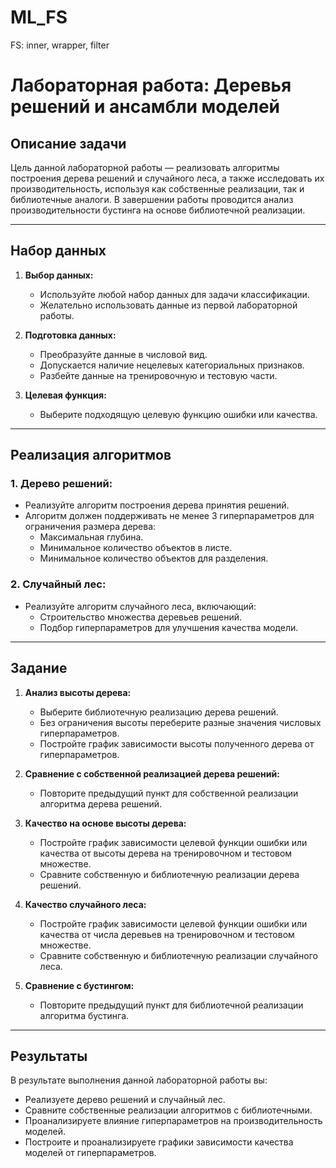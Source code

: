 # ML_FS
FS: inner, wrapper, filter

# Лабораторная работа: Деревья решений и ансамбли моделей

## Описание задачи

Цель данной лабораторной работы — реализовать алгоритмы построения дерева решений и случайного леса, а также исследовать их производительность, используя как собственные реализации, так и библиотечные аналоги. В завершении работы проводится анализ производительности бустинга на основе библиотечной реализации.

---

## Набор данных

1. **Выбор данных:**
   - Используйте любой набор данных для задачи классификации.
   - Желательно использовать данные из первой лабораторной работы.

2. **Подготовка данных:**
   - Преобразуйте данные в числовой вид.
   - Допускается наличие нецелевых категориальных признаков.
   - Разбейте данные на тренировочную и тестовую части.

3. **Целевая функция:**
   - Выберите подходящую целевую функцию ошибки или качества.

---

## Реализация алгоритмов

### 1. **Дерево решений:**
   - Реализуйте алгоритм построения дерева принятия решений.
   - Алгоритм должен поддерживать не менее 3 гиперпараметров для ограничения размера дерева:
     - Максимальная глубина.
     - Минимальное количество объектов в листе.
     - Минимальное количество объектов для разделения.

### 2. **Случайный лес:**
   - Реализуйте алгоритм случайного леса, включающий:
     - Строительство множества деревьев решений.
     - Подбор гиперпараметров для улучшения качества модели.

---

## Задание

1. **Анализ высоты дерева:**
   - Выберите библиотечную реализацию дерева решений.
   - Без ограничения высоты переберите разные значения числовых гиперпараметров.
   - Постройте график зависимости высоты полученного дерева от гиперпараметров.

2. **Сравнение с собственной реализацией дерева решений:**
   - Повторите предыдущий пункт для собственной реализации алгоритма дерева решений.

3. **Качество на основе высоты дерева:**
   - Постройте график зависимости целевой функции ошибки или качества от высоты дерева на тренировочном и тестовом множестве.
   - Сравните собственную и библиотечную реализации дерева решений.

4. **Качество случайного леса:**
   - Постройте график зависимости целевой функции ошибки или качества от числа деревьев на тренировочном и тестовом множестве.
   - Сравните собственную и библиотечную реализации случайного леса.

5. **Сравнение с бустингом:**
   - Повторите предыдущий пункт для библиотечной реализации алгоритма бустинга.

---

## Результаты

В результате выполнения данной лабораторной работы вы:
- Реализуете дерево решений и случайный лес.
- Сравните собственные реализации алгоритмов с библиотечными.
- Проанализируете влияние гиперпараметров на производительность моделей.
- Построите и проанализируете графики зависимости качества моделей от гиперпараметров.

